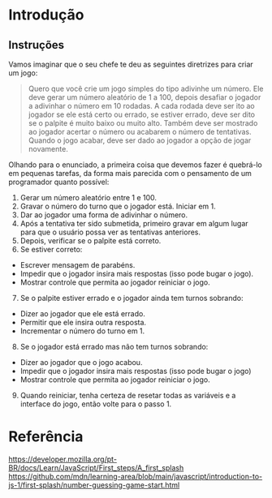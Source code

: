# Introdução

## Instruções

Vamos imaginar que o seu chefe te deu as seguintes diretrizes para criar um jogo:

> Quero que você crie um jogo simples do tipo adivinhe um número. Ele deve gerar um número aleatório de 1 a 100, depois desafiar o jogador a adivinhar o número em 10 rodadas. A cada rodada deve ser ito ao jogador se ele está certo ou errado, se estiver errado, deve ser dito se o palpite é muito baixo ou muito alto. Também deve ser mostrado ao jogador acertar o número ou acabarem o número de tentativas. Quando o jogo acabar, deve ser dado ao jogador a opção de jogar novamente.

Olhando para o enunciado, a primeira coisa que devemos fazer é quebrá-lo em pequenas tarefas, da forma mais parecida com o pensamento de um programador quanto possível:

1. Gerar um número aleatório entre 1 e 100.
2. Gravar o número do turno que o jogador está. Iniciar em 1.
3. Dar ao jogador uma forma de adivinhar o número.
4. Após a tentativa ter sido submetida, primeiro gravar em algum lugar para que o usuário possa ver as tentativas anteriores.
5. Depois, verificar se o palpite está correto.
6. Se estiver correto:
  - Escrever mensagem de parabéns.
  - Impedir que o jogador insira mais respostas (isso pode bugar o jogo).
  - Mostrar controle que permita ao jogador reiniciar o jogo.
7. Se o palpite estiver errado e o jogador ainda tem turnos sobrando:
  - Dizer ao jogador que ele está errado.
  - Permitir que ele insira outra resposta.
  - Incrementar o número do turno em 1.
8. Se o jogador está errado mas não tem turnos sobrando:
  - Dizer ao jogador que o jogo acabou.
  - Impedir que o jogador insira mais respostas (isso pode bugar o jogo)
  - Mostrar controle que permita ao jogador reiniciar o jogo.
9. Quando reiniciar, tenha certeza de resetar todas as variáveis e a interface do jogo, então volte para o passo 1.



# Referência

https://developer.mozilla.org/pt-BR/docs/Learn/JavaScript/First_steps/A_first_splash
https://github.com/mdn/learning-area/blob/main/javascript/introduction-to-js-1/first-splash/number-guessing-game-start.html